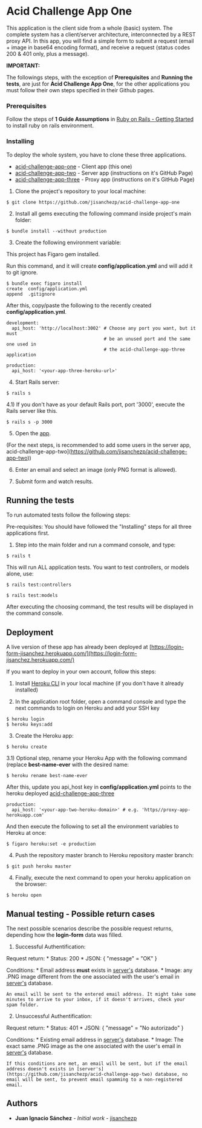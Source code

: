 # Acid Challenge App One

This application is the client side from a whole (basic) system. The complete
system has a client/server architecture, interconnected by a REST proxy API.
In this app, you will find a simple form to submit a request (email + image in
base64 encoding format), and receive a request (status codes 200 & 401 only,
plus a message).

**IMPORTANT:**

The followings steps, with the exception of **Prerequisites** and
**Running the tests**, are just for **Acid Challenge App One**, for the other
applications you must follow their own steps specified in their Github pages.

### Prerequisites

Follow the steps of **1 Guide Assumptions** in [Ruby on Rails - Getting Started](http://guides.rubyonrails.org/getting_started.html) to install ruby on rails environment.

### Installing

To deploy the whole system, you have to clone these three applications.

* [acid-challenge-app-one](https://github.com/jisanchezp/acid-challenge-app-one) - Client app (this one)
* [acid-challenge-app-two](https://github.com/jisanchezp/acid-challenge-app-two) - Server app (instructions on it's GitHub Page)
* [acid-challenge-app-three](https://github.com/jisanchezp/acid-challenge-app-three) - Proxy app (instructions on it's GitHub Page)

1) Clone the project's repository to your local machine:

```
$ git clone https://github.com/jisanchezp/acid-challenge-app-one
```

2) Install all gems executing the following command inside project's main folder:

```
$ bundle install --without production
```

3) Create the following environment variable:

This project has Figaro gem installed.

Run this command, and it will create **config/application.yml** and will add it to git ignore.

```
$ bundle exec figaro install
create  config/application.yml
append  .gitignore
```

After this, copy/paste the following to the recently created **config/application.yml**.

```
development:
  api_host: 'http://localhost:3002' # Choose any port you want, but it must
                                    # be an unused port and the same one used in
                                    # the acid-challenge-app-three application

production:
  api_host: '<your-app-three-heroku-url>'
```

4) Start Rails server:

```
$ rails s
```

4.1) If you don't have as your default Rails port, port '3000', execute the
Rails server like this.

```
$ rails s -p 3000
```

5) Open the [app](http://localhost:3000).

(For the next steps, is recommended to add some users in the server app,
acid-challenge-app-two](https://github.com/jisanchezp/acid-challenge-app-two))

6) Enter an email and select an image (only PNG format is allowed).

7) Submit form and watch results.

## Running the tests

To run automated tests follow the following steps:

Pre-requisites: You should have followed the "Installing" steps for all three applications first.

1) Step into the main folder and run a command console, and type:

```
$ rails t
```

This will run ALL application tests. You want to test controllers, or models alone, use:

```
$ rails test:controllers
```

```
$ rails test:models
```

After executing the choosing command, the test results will be displayed in the command console.

## Deployment

A live version of these app has already been deployed at [https://login-form-jisanchez.herokuapp.com/](https://login-form-jisanchez.herokuapp.com/)

If you want to deploy in your own account, follow this steps:

1) Install [Heroku CLI](https://devcenter.heroku.com/articles/heroku-cli) in your local machine (if you don't have it already installed)

2) In the application root folder, open a command console and type the next commands to login on Heroku and add your SSH key

```
$ heroku login
$ heroku keys:add
```

3) Create the Heroku app:

```
$ heroku create
```

3.1) Optional step, rename your Heroku App with the following command (replace **best-name-ever** with the desired name:

```
$ heroku rename best-name-ever
```

After this, update you api_host key in **config/application.yml** points to the heroku deployed [acid-challenge-app-three](https://github.com/jisanchezp/acid-challenge-app-three)

```
production:
  api_host: '<your-app-two-heroku-domain>' # e.g. 'https//proxy-app-herokuapp.com'
```

And then execute the following to set all the environment variables to Heroku at once:

```
$ figaro heroku:set -e production
```

4) Push the repository master branch to Heroku repository master branch:

```
$ git push heroku master
```

4) Finally, execute the next command to open your heroku application on the browser:

```
$ heroku open
```

## Manual testing - Possible return cases

The next possible scenarios describe the possible request returns, depending how the **login-form** data was filled.

1) Successful Authentification:

  Request return:
    * Status: 200
    * JSON: { "message" = "OK" }

  Conditions:
    * Email address **must** exists in [server's](https://github.com/jisanchezp/acid-challenge-app-two) database.
    * Image: any .PNG image different from the one associated with the user's email in [server's](https://github.com/jisanchezp/acid-challenge-app-two) database.

    An email will be sent to the entered email address. It might take some minutes to arrive to your inbox, if it doesn't arrives, check your spam folder.

2) Unsuccessful Authentification:

  Request return:
    * Status: 401
    * JSON: { "message" = "No autorizado" }

  Conditions:
    * Existing email address in [server's](https://github.com/jisanchezp/acid-challenge-app-two) database.
    * Image: The exact same .PNG image as the one associated with the user's email in [server's](https://github.com/jisanchezp/acid-challenge-app-two) database.

    If this conditions are met, an email will be sent, but if the email address doesn't exists in [server's](https://github.com/jisanchezp/acid-challenge-app-two) database, no email will be sent, to prevent email spamming to a non-registered email.

## Authors

* **Juan Ignacio Sánchez** - *Initial work* - [jisanchezp](https://github.com/jisanchezp)
